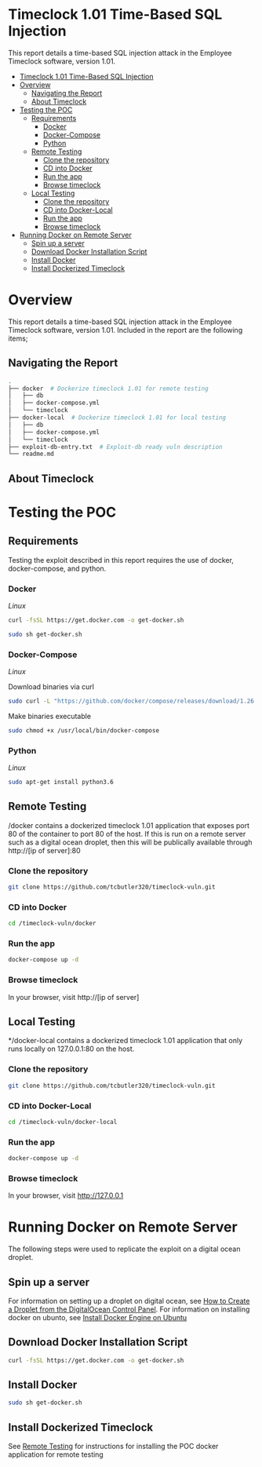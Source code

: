 # Timeclock 1.01 Time-Based SQL Injection    
This report details a time-based SQL injection attack in the Employee Timeclock software, version 1.01.  

- [Timeclock 1.01 Time-Based SQL Injection](#timeclock-101-time-based-sql-injection)
- [Overview](#overview)
  - [Navigating the Report](#navigating-the-report)
  - [About Timeclock](#about-timeclock)
- [Testing the POC](#testing-the-poc)
  - [Requirements](#requirements)
    - [Docker](#docker)
    - [Docker-Compose](#docker-compose)
    - [Python](#python)
  - [Remote Testing](#remote-testing)
    - [Clone the repository](#clone-the-repository)
    - [CD into Docker](#cd-into-docker)
    - [Run the app](#run-the-app)
    - [Browse timeclock](#browse-timeclock)
  - [Local Testing](#local-testing)
    - [Clone the repository](#clone-the-repository-1)
    - [CD into Docker-Local](#cd-into-docker-local)
    - [Run the app](#run-the-app-1)
    - [Browse timeclock](#browse-timeclock-1)
- [Running Docker on Remote Server](#running-docker-on-remote-server)
  - [Spin up a server](#spin-up-a-server)
  - [Download Docker Installation Script](#download-docker-installation-script)
  - [Install Docker](#install-docker)
  - [Install Dockerized Timeclock](#install-dockerized-timeclock)


# Overview  
This report details a time-based SQL injection attack in the Employee Timeclock software, version 1.01. Included in the report are the following items;

## Navigating the Report

```bash
.
├── docker  # Dockerize timeclock 1.01 for remote testing
│   ├── db    
│   ├── docker-compose.yml  
│   └── timeclock  
├── docker-local  # Dockerize timeclock 1.01 for local testing
│   ├── db  
│   ├── docker-compose.yml  
│   └── timeclock  
├── exploit-db-entry.txt  # Exploit-db ready vuln description
└── readme.md    
```

## About Timeclock


# Testing the POC

## Requirements  
Testing the exploit described in this report requires the use of docker, docker-compose, and python.

### Docker

*Linux*  

```bash
curl -fsSL https://get.docker.com -o get-docker.sh
```

```bash
sudo sh get-docker.sh
```

### Docker-Compose

*Linux*

Download binaries via curl
```bash
sudo curl -L "https://github.com/docker/compose/releases/download/1.26.2/docker-compose-$(uname -s)-$(uname -m)" -o /usr/local/bin/docker-compose
``` 

Make binaries executable
```bash
sudo chmod +x /usr/local/bin/docker-compose
```  

### Python 

*Linux*    

```bash
sudo apt-get install python3.6
```



## Remote Testing 
/docker contains a dockerized timeclock 1.01 application that exposes port 80 of the container to port 80 of the host. If this is run on a remote server such as a digital ocean droplet, then this will be publically available through http://[ip of server]:80

### Clone the repository 

```bash
git clone https://github.com/tcbutler320/timeclock-vuln.git
```

### CD into Docker 

```bash
cd /timeclock-vuln/docker
```

### Run the app 

```bash
docker-compose up -d
```

### Browse timeclock   
In your browser, visit http://[ip of server]

## Local Testing     
*/docker-local contains a dockerized timeclock 1.01 application that only runs locally on 127.0.0.1:80 on the host. 

### Clone the repository 

```bash
git clone https://github.com/tcbutler320/timeclock-vuln.git
```  

### CD into Docker-Local

```bash
cd /timeclock-vuln/docker-local
```  

### Run the app 

```bash
docker-compose up -d
```

### Browse timeclock   
In your browser, visit http://127.0.0.1 


# Running Docker on Remote Server   
The following steps were used to replicate the exploit on a digital ocean droplet.  

## Spin up a server
For information on setting up a droplet on digital ocean, see [How to Create a Droplet from the DigitalOcean Control Panel](https://www.digitalocean.com/docs/droplets/how-to/create/).  For information on installing docker on ubunto, see [Install Docker Engine on Ubuntu
](https://docs.docker.com/engine/install/ubuntu/)

## Download Docker Installation Script 

```bash
curl -fsSL https://get.docker.com -o get-docker.sh
```

## Install Docker 

```bash
sudo sh get-docker.sh
```  

## Install Dockerized Timeclock  
See [Remote Testing](#remote-testing) for instructions for installing the POC docker application for remote testing